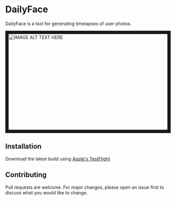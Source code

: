 # DailyFace

DailyFace is a tool for generating timelapses of user photos. 

<a href="http://www.youtube.com/watch?feature=player_embedded&v=8J9EcCSy3oM
" target="_blank"><img src="http://img.youtube.com/vi/8J9EcCSy3oM/0.jpg" 
alt="IMAGE ALT TEXT HERE" width="500" height="300" border="10" /></a>

## Installation

Download the latest build using [Apple's TestFlight](dunc.info/dailyface)

## Contributing
Pull requests are welcome. For major changes, please open an issue first to discuss what you would like to change.

